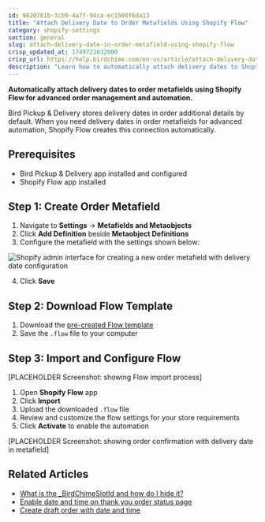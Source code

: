 ```yaml
---
id: 9820761b-3cb9-4a7f-94ca-ec1500f6da13
title: "Attach Delivery Date to Order Metafields Using Shopify Flow"
category: shopify-settings
section: general
slug: attach-delivery-date-in-order-metafield-using-shopify-flow
crisp_updated_at: 1749721632000
crisp_url: https://help.birdchime.com/en-us/article/attach-delivery-date-in-order-metafield-using-shopify-flow-14l1gfc/
description: "Learn how to automatically attach delivery dates to Shopify order metafields using Shopify Flow for better order management, reporting and automation."
---
```


**Automatically attach delivery dates to order metafields using Shopify Flow for advanced order management and automation.**

Bird Pickup & Delivery stores delivery dates in order additional details by default. When you need delivery dates in order metafields for advanced automation, Shopify Flow creates this connection automatically.

## Prerequisites

- Bird Pickup & Delivery app installed and configured
- Shopify Flow app installed

## Step 1: Create Order Metafield

1. Navigate to **Settings** → **Metafields and Metaobjects**
2. Click **Add Definition** beside **Metaobject Definitions**
3. Configure the metafield with the settings shown below:

![Shopify admin interface for creating a new order metafield with delivery date configuration](https://storage.crisp.chat/users/helpdesk/website/ca826b447482b000/image_1oumdbh.png)

4. Click **Save**

## Step 2: Download Flow Template

1. Download the [pre-created Flow template](https://drive.google.com/file/d/1cqO9QzlGrheXvDApDmH-U-p6bliHiWxz/preview)
2. Save the `.flow` file to your computer

## Step 3: Import and Configure Flow

[PLACEHOLDER Screenshot: showing Flow import process]

1. Open **Shopify Flow** app
2. Click **Import**
3. Upload the downloaded `.flow` file
4. Review and customize the flow settings for your store requirements
5. Click **Activate** to enable the automation

[PLACEHOLDER Screenshot: showing order confirmation with delivery date in metafield]

## Related Articles

- [What is the _BirdChimeSlotId and how do I hide it?](https://help.birdchime.com/en-us/article/what-is-the-birdchimeslotid-and-how-do-i-hide-it-jghlmi/)
- [Enable date and time on thank you order status page](https://help.birdchime.com/en-us/article/enable-date-and-time-on-thank-you-order-status-page-1mvhech/)
- [Create draft order with date and time](https://help.birdchime.com/en-us/article/create-draft-order-with-date-and-time-1i8tjop/)
